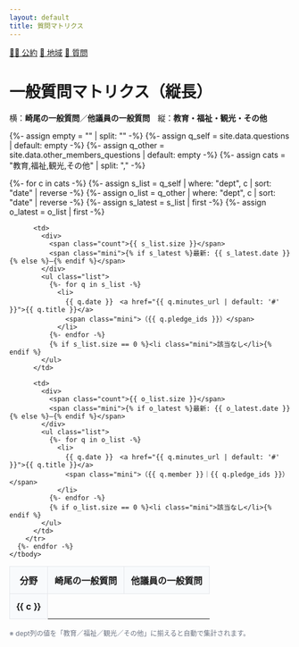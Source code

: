 ```yaml
---
layout: default
title: 質問マトリクス
---
```


<link rel="stylesheet" href="{{ site.baseurl }}/assets/style.css">

<div class="nav">
  <a href="{{ site.baseurl }}/#pledges">🏳️‍🌈 公約</a>
  <a href="{{ site.baseurl }}/activities">📍 地域</a>
  <a href="{{ site.baseurl }}/matrix">💬 質問</a>
</div>

<div class="wrapper">
  <h1>一般質問マトリクス（縦長）</h1>
  <p class="meta">横：<b>崎尾の一般質問</b>／<b>他議員の一般質問</b>　縦：<b>教育・福祉・観光・その他</b></p>

  {%- assign empty = "" | split: "" -%}
  {%- assign q_self  = site.data.questions               | default: empty -%}
  {%- assign q_other = site.data.other_members_questions | default: empty -%}
  {%- assign cats = "教育,福祉,観光,その他" | split: "," -%}

  <style>
    table.mx{width:100%;border-collapse:collapse;margin-top:8px}
    .mx th,.mx td{border:1px solid #e5e7eb;padding:12px;vertical-align:top}
    .mx th{background:#f8fafc}
    .count{font-weight:700;margin-right:8px}
    .mini{color:#6b7280;font-size:12px}
    .list{margin:6px 0 0 0;padding-left:18px}
    .list li{margin:2px 0}
  </style>

  <table class="mx">
    <thead>
      <tr>
        <th>分野</th>
        <th>崎尾の一般質問</th>
        <th>他議員の一般質問</th>
      </tr>
    </thead>
    <tbody>
      {%- for c in cats -%}
        {%- assign s_list = q_self  | where: "dept", c | sort: "date" | reverse -%}
        {%- assign o_list = q_other | where: "dept", c | sort: "date" | reverse -%}
        {%- assign s_latest = s_list | first -%}
        {%- assign o_latest = o_list | first -%}
        <tr>
          <th>{{ c }}</th>

          <td>
            <div>
              <span class="count">{{ s_list.size }}</span>
              <span class="mini">{% if s_latest %}最新: {{ s_latest.date }}{% else %}—{% endif %}</span>
            </div>
            <ul class="list">
              {%- for q in s_list -%}
                <li>
                  {{ q.date }}　<a href="{{ q.minutes_url | default: '#' }}">{{ q.title }}</a>
                  <span class="mini">（{{ q.pledge_ids }}）</span>
                </li>
              {%- endfor -%}
              {% if s_list.size == 0 %}<li class="mini">該当なし</li>{% endif %}
            </ul>
          </td>

          <td>
            <div>
              <span class="count">{{ o_list.size }}</span>
              <span class="mini">{% if o_latest %}最新: {{ o_latest.date }}{% else %}—{% endif %}</span>
            </div>
            <ul class="list">
              {%- for q in o_list -%}
                <li>
                  {{ q.date }}　<a href="{{ q.minutes_url | default: '#' }}">{{ q.title }}</a>
                  <span class="mini">（{{ q.member }}｜{{ q.pledge_ids }}）</span>
                </li>
              {%- endfor -%}
              {% if o_list.size == 0 %}<li class="mini">該当なし</li>{% endif %}
            </ul>
          </td>
        </tr>
      {%- endfor -%}
    </tbody>
  </table>

  <p class="mini">※ dept列の値を「教育／福祉／観光／その他」に揃えると自動で集計されます。</p>
</div>

